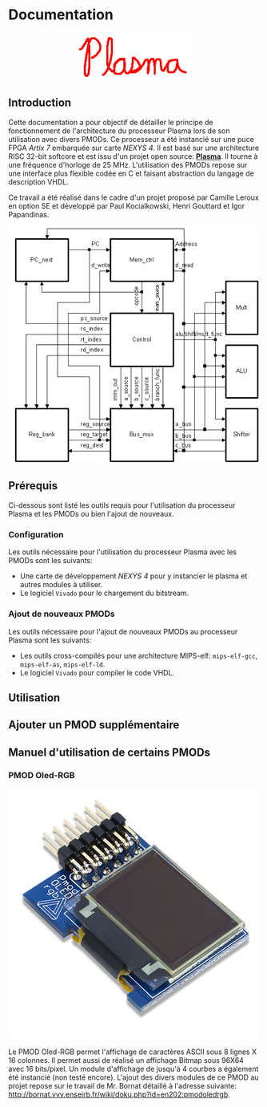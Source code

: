 # Documentation

<p align="center">
  <img src="SRC/plasma.gif">
</p>

## Introduction
Cette documentation a pour objectif de détailler le principe de fonctionnement de l'architecture du processeur Plasma lors de son utilisation avec divers PMODs. Ce processeur a été instancié sur une puce FPGA *Artix 7* embarquée sur carte *NEXYS 4*. Il est basé sur une architecture RISC 32-bit softcore et est issu d'un projet open source: [**Plasma**](http://opencores.org/project,plasma). Il tourne à une fréquence d'horloge de 25 MHz. L'utilisation des PMODs repose sur une interface plus flexible codée en C et faisant abstraction du langage de description VHDL.

Ce travail a été réalisé dans le cadre d'un projet proposé par Camille Leroux en option SE et développé par Paul Kocialkowski, Henri Gouttard et Igor Papandinas.

<p align="center">
  <img src="SRC/architecture.gif">
</p>

## Prérequis
Ci-dessous sont listé les outils requis pour l'utilisation du processeur Plasma et les PMODs ou bien l'ajout de nouveaux.

### Configuration
Les outils nécessaire pour l'utilisation du processeur Plasma avec les PMODs sont les suivants:
* Une carte de développement *NEXYS 4* pour y instancier le plasma et autres modules à utiliser.
* Le logiciel `Vivado` pour le chargement du bitstream.

### Ajout de nouveaux PMODs
Les outils nécessaire pour l'ajout de nouveaux PMODs au processeur Plasma sont les suivants:
* Les outils cross-compilés pour une architecture MIPS-elf: `mips-elf-gcc`, `mips-elf-as`, `mips-elf-ld`.
* Le logiciel `Vivado` pour compiler le code VHDL.


## Utilisation

## Ajouter un PMOD supplémentaire

## Manuel d'utilisation de certains PMODs

### PMOD Oled-RGB

<p align="center">
  <img src="SRC/OLEDrgb.png">
</p>

Le PMOD Oled-RGB permet l'affichage de caractères ASCII sous 8 lignes X 16 colonnes. Il permet aussi de réalisé un affichage Bitmap sous 96X64 avec 16 bits/pixel. Un module d'affichage de jusqu'à 4 courbes a également été instancié (non testé encore).
L'ajout des divers modules de ce PMOD au projet repose sur le travail de Mr. Bornat détaillé à l'adresse suivante: http://bornat.vvv.enseirb.fr/wiki/doku.php?id=en202:pmodoledrgb.
